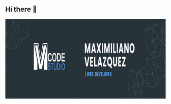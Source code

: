 ## Hi there 👋


<a target="_blank" align="center" >
  <img align="right" top="500" height="250" width="full" alt="GIF" src="2.png">
</a>



